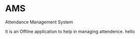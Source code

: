 # AMS
Attendance Management System

It is an Offline application to help in managing attendence.
hello